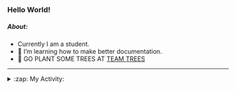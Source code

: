### Hello World!

##### About:
- Currently I am a student.
- 🌱 I’m learning how to make better documentation.
- 🌱 GO PLANT SOME TREES AT [TEAM TREES](https://teamtrees.org/)

---
<details>
  <summary>:zap: My Activity:</summary>
  
<!--START_SECTION:waka-->
![Code Time](http://img.shields.io/badge/Code%20Time-1%2C152%20hrs%2043%20mins-blue)

**I'm a Night 🦉** 

```text
🌞 Morning                1428 commits        ██░░░░░░░░░░░░░░░░░░░░░░░   09.17 % 
🌆 Daytime                5523 commits        █████████░░░░░░░░░░░░░░░░   35.48 % 
🌃 Evening                4491 commits        ███████░░░░░░░░░░░░░░░░░░   28.85 % 
🌙 Night                  4125 commits        ███████░░░░░░░░░░░░░░░░░░   26.50 % 
```
📅 **I'm Most Productive on Wednesday** 

```text
Monday                   2335 commits        ████░░░░░░░░░░░░░░░░░░░░░   15.00 % 
Tuesday                  2028 commits        ███░░░░░░░░░░░░░░░░░░░░░░   13.03 % 
Wednesday                3601 commits        ██████░░░░░░░░░░░░░░░░░░░   23.13 % 
Thursday                 1925 commits        ███░░░░░░░░░░░░░░░░░░░░░░   12.37 % 
Friday                   1541 commits        ██░░░░░░░░░░░░░░░░░░░░░░░   09.90 % 
Saturday                 1388 commits        ██░░░░░░░░░░░░░░░░░░░░░░░   08.92 % 
Sunday                   2749 commits        ████░░░░░░░░░░░░░░░░░░░░░   17.66 % 
```


📊 **This Week I Spent My Time On** 

```text
🔥 Editors: 
VS Code                  3 hrs 5 mins        █████████████████████████   100.00 % 

🐱‍💻 Projects: 
giveth-dapps-v2          3 hrs 1 min         ████████████████████████░   97.40 % 
praise                   4 mins              █░░░░░░░░░░░░░░░░░░░░░░░░   02.60 % 
```


 Last Updated on 18/07/2023 18:10:47 UTC
<!--END_SECTION:waka-->
</details>
